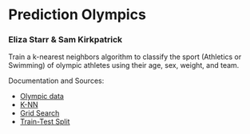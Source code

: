 # Prediction Olympics
### Eliza Starr & Sam Kirkpatrick

Train a k-nearest neighbors algorithm to classify the sport (Athletics or Swimming) of olympic athletes using their age, sex, weight, and team.

Documentation and Sources:
- [Olympic data](https://www.kaggle.com/heesoo37/120-years-of-olympic-history-athletes-and-results/version/2)
- [K-NN](https://scikit-learn.org/stable/modules/generated/sklearn.neighbors.KNeighborsClassifier.html#sklearn.neighbors.KNeighborsClassifier)
- [Grid Search](https://scikit-learn.org/stable/modules/generated/sklearn.model_selection.GridSearchCV.html#sklearn.model_selection.GridSearchCV.get_params)
- [Train-Test Split](https://scikit-learn.org/stable/modules/generated/sklearn.model_selection.train_test_split.html)